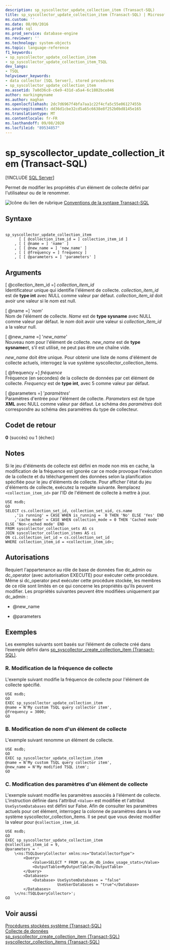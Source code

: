 ```yaml
---
description: sp_syscollector_update_collection_item (Transact-SQL)
title: sp_syscollector_update_collection_item (Transact-SQL) | Microsoft Docs
ms.custom: ''
ms.date: 08/09/2016
ms.prod: sql
ms.prod_service: database-engine
ms.reviewer: ''
ms.technology: system-objects
ms.topic: language-reference
f1_keywords:
- sp_syscollector_update_collection_item
- sp_syscollector_update_collection_item_TSQL
dev_langs:
- TSQL
helpviewer_keywords:
- data collector [SQL Server], stored procedures
- sp_syscollector_update_collection_item
ms.assetid: 7a0d36c8-c6e9-431d-a5a4-6c1802bce846
author: markingmyname
ms.author: maghan
ms.openlocfilehash: 2dc7d6967f4bfa7aa1c22f4cfa5c55e06127455b
ms.sourcegitcommit: dd36d1cbe32cd5a65c6638e8f252b0bd8145e165
ms.translationtype: MT
ms.contentlocale: fr-FR
ms.lasthandoff: 09/08/2020
ms.locfileid: "89534857"
---
```

# <a name="sp_syscollector_update_collection_item-transact-sql"></a>sp_syscollector_update_collection_item (Transact-SQL)
[!INCLUDE [SQL Server](../../includes/applies-to-version/sqlserver.md)]

  Permet de modifier les propriétés d'un élément de collecte défini par l'utilisateur ou de le renommer.  
  
 
 ![Icône du lien de rubrique](../../database-engine/configure-windows/media/topic-link.gif "Icône du lien de rubrique") [Conventions de la syntaxe Transact-SQL](../../t-sql/language-elements/transact-sql-syntax-conventions-transact-sql.md)  
  
## <a name="syntax"></a>Syntaxe  
  
```  
  
sp_syscollector_update_collection_item   
      [ [ @collection_item_id = ] collection_item_id ]  
    , [ [ @name = ] 'name' ]  
    , [ [ @new_name = ] 'new_name' ]  
    , [ [ @frequency = ] frequency ]  
    , [ [ @parameters = ] 'parameters' ]  
```  
  
## <a name="arguments"></a>Arguments  
 [ @collection_item_id =] *collection_item_id*  
 Identificateur unique qui identifie l'élément de collecte. *collection_item_id* est de **type int** avec NULL comme valeur par défaut. *collection_item_id* doit avoir une valeur si le *nom* est null.  
  
 [ @name =] '*nom*'  
 Nom de l'élément de collecte. *Name* est de **type sysname** avec NULL comme valeur par défaut. le *nom* doit avoir une valeur si *collection_item_id* a la valeur null.  
  
 [ @new_name =] '*new_name*'  
 Nouveau nom pour l'élément de collecte. *new_name* est de **type sysname**et, s’il est utilisé, ne peut pas être une chaîne vide.  
  
 *new_name* doit être unique. Pour obtenir une liste de noms d'élément de collecte actuels, interrogez la vue système syscollector_collection_items.  
  
 [ @frequency =] *fréquence*  
 Fréquence (en secondes) de la collecte de données par cet élément de collecte. *Frequency* est de **type int**, avec 5 comme valeur par défaut.  
  
 [ @parameters =] '*paramètres*'  
 Paramètres d'entrée pour l'élément de collecte. *Parameters* est de type **XML** avec NULL comme valeur par défaut. Le schéma des *paramètres* doit correspondre au schéma des paramètres du type de collecteur.  
  
## <a name="return-code-values"></a>Codet de retour  
 **0** (succès) ou 1 (échec)  
  
## <a name="remarks"></a>Notes  
 Si le jeu d'éléments de collecte est défini en mode non mis en cache, la modification de la fréquence est ignorée car ce mode provoque l'exécution de la collecte et du téléchargement des données selon la planification spécifiée pour le jeu d'éléments de collecte. Pour afficher l'état du jeu d'éléments de collecte, exécutez la requête suivante. Remplacez `<collection_item_id>` par l'ID de l'élément de collecte à mettre à jour.  
  
```  
USE msdb;  
GO  
SELECT cs.collection_set_id, collection_set_uid, cs.name   
    ,'is running' = CASE WHEN is_running =  0 THEN 'No' ELSE 'Yes' END  
    ,'cache mode' = CASE WHEN collection_mode = 0 THEN 'Cached mode' ELSE 'Non-cached mode' END  
FROM syscollector_collection_sets AS cs  
JOIN syscollector_collection_items AS ci   
ON ci.collection_set_id = cs.collection_set_id  
WHERE collection_item_id = <collection_item_id>;  
```  
  
## <a name="permissions"></a>Autorisations  
 Requiert l'appartenance au rôle de base de données fixe dc_admin ou dc_operator (avec autorisation EXECUTE) pour exécuter cette procédure. Même si dc_operator peut exécuter cette procédure stockée, les membres de ce rôle sont limités en ce qui concerne les propriétés qu'ils peuvent modifier. Les propriétés suivantes peuvent être modifiées uniquement par dc_admin :  
  
-   @new_name  
  
-   @parameters  
  
## <a name="examples"></a>Exemples  
 Les exemples suivants sont basés sur l’élément de collecte créé dans l’exemple défini dans [sp_syscollector_create_collection_item &#40;Transact-SQL&#41;](../../relational-databases/system-stored-procedures/sp-syscollector-create-collection-item-transact-sql.md).  
  
### <a name="a-changing-the-collection-frequency"></a>R. Modification de la fréquence de collecte  
 L'exemple suivant modifie la fréquence de collecte pour l'élément de collecte spécifié.  
  
```  
USE msdb;  
GO  
EXEC sp_syscollector_update_collection_item   
@name = N'My custom TSQL query collector item',  
@frequency = 3000;  
GO  
```  
  
### <a name="b-renaming-a-collection-item"></a>B. Modification de nom d'un élément de collecte  
 L'exemple suivant renomme un élément de collecte.  
  
```  
USE msdb;  
GO  
EXEC sp_syscollector_update_collection_item   
@name = N'My custom TSQL query collector item',  
@new_name = N'My modified TSQL item';  
GO  
```  
  
### <a name="c-changing-the-parameters-of-a-collection-item"></a>C. Modification des paramètres d'un élément de collecte  
 L'exemple suivant modifie les paramètres associés à l'élément de collecte. L'instruction définie dans l'attribut `<Value>` est modifiée et l'attribut `UseSystemDatabases` est défini sur False. Afin de consulter les paramètres actuels pour cet élément, interrogez la colonne de paramètres dans la vue système syscollector_collection_items. Il se peut que vous deviez modifier la valeur pour `@collection_item_id`.  
  
```  
USE msdb;  
GO  
EXEC sp_syscollector_update_collection_item   
@collection_item_id = 9,   
@parameters = '  
    \<ns:TSQLQueryCollector xmlns:ns="DataCollectorType">  
        <Query>  
            <Value>SELECT * FROM sys.dm_db_index_usage_stats</Value>  
            <OutputTable>MyOutputTable</OutputTable>  
        </Query>  
        <Databases>  
            <Database> UseSystemDatabases = "false"   
                       UseUserDatabases = "true"</Database>  
        </Databases>  
    \</ns:TSQLQueryCollector>';  
GO  
```  
  
## <a name="see-also"></a>Voir aussi  
 [Procédures stockées système &#40;Transact-SQL&#41;](../../relational-databases/system-stored-procedures/system-stored-procedures-transact-sql.md)   
 [Collecte de données](../../relational-databases/data-collection/data-collection.md)   
 [sp_syscollector_create_collection_item &#40;Transact-SQL&#41;](../../relational-databases/system-stored-procedures/sp-syscollector-create-collection-item-transact-sql.md)   
 [syscollector_collection_items &#40;Transact-SQL&#41;](../../relational-databases/system-catalog-views/syscollector-collection-items-transact-sql.md)  
  
  
